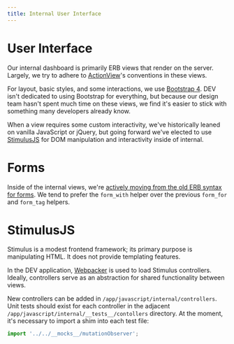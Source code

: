 ```yaml
---
title: Internal User Interface
---
```


# User Interface

Our internal dashboard is primarily ERB views that render on the server.
Largely, we try to adhere to
[ActionView](https://guides.rubyonrails.org/action_view_overview.html)'s
conventions in these views.

For layout, basic styles, and some interactions, we use
[Bootstrap 4](https://getbootstrap.com/). DEV isn't dedicated to using Bootstrap
for everything, but because our design team hasn't spent much time on these
views, we find it's easier to stick with something many developers already know.

When a view requires some custom interactivity, we've historically leaned on
vanilla JavaScript or jQuery, but going forward we've elected to use
[StimulusJS](https://stimulusjs.org/) for DOM manipulation and interactivity
inside of internal.

# Forms

Inside of the internal views, we're
[actively moving from the old ERB syntax for forms](https://m.patrikonrails.com/rails-5-1s-form-with-vs-old-form-helpers-3a5f72a8c78a).
We tend to prefer the `form_with` helper over the previous `form_for` and
`form_tag` helpers.

# StimulusJS

Stimulus is a modest frontend framework; its primary purpose is manipulating
HTML. It does not provide templating features.

In the DEV application, [Webpacker](/frontend/webpacker/) is used to load
Stimulus controllers. Ideally, controllers serve as an abstraction for shared
functionality between views.

New controllers can be added in `/app/javascript/internal/controllers`. Unit
tests should exist for each controller in the adjacent
`/app/javascript/internal/__tests__/contollers` directory. At the moment, it's
necessary to import a shim into each test file:

```javascript
import '../../__mocks__/mutationObserver';
```
